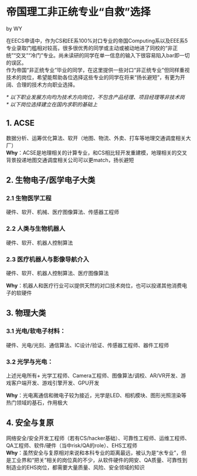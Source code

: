 # 帝国理工非正统专业“自救”选择  
by WY  

在EECS申请中，作为CS和EE系100%对口专业的帝国Computing系以及EEE系5专业录取门槛相对较高，很多很优秀的同学或主动或被动地进了同校的“非正统”“交叉”“冷门”专业。尚未读研的同学在单一信息的输入下很容易陷入bar即一切的误区。  
作为帝国“非正统专业”毕业的同学，在这里提供一些对口“非正统专业”但同样重视技术的岗位，希望能帮助各位选择这些专业的同学在将来“扬长避短”，有更为开阔、合理的技术方向职业选择。  

_* 以下职业发展方向均为技术方向岗位，不包含产品经理、项目经理等非技术岗_  
_* 以下岗位选择建立在国内求职的基础上_

## 1. ACSE
数据分析、运筹优化算法、软开（地图、物流、外卖、打车等地理交通调度相关大厂）  
**Why**：ACSE是地理相关的计算专业，和CS相比轻开发重建模，地理相关的交叉背景投递地图交通调度相关公司可以更match，扬长避短

## 2. 生物电子/医学电子大类  
### 2.1 生物医学工程
硬件、软开、机械、医疗图像算法、传感器工程师  
### 2.2 人类与生物机器人
硬件、软开、机器人控制算法  
### 2.3 医疗机器人与影像导航介入
硬件、软开、机器人控制算法、医疗图像算法  

**Why**：机器人和医疗行业可以提供天然的对口技术岗位，也可以投递其他消费电子的软硬件

## 3. 物理大类
### 3.1 光电/软电子材料：
硬件、光电/光刻、通信算法、IC设计/验证、传感器工程师、器件工程师
### 3.2 光学与光电：
上述光电所有+ 光学工程师、Camera工程师、图像算法/调校、AR/VR开发、游戏客户端开发、游戏引擎开发、GPU开发  

**Why**：光电离通信和微电子较为接近，光学是LED、相机模块、图形光照渲染等热门领域的基石，作用极大  

## 4. 安全与复原
网络安全/安全开发工程师（若有CS/hacker基础）、可靠性工程师、运维工程师、QA工程师、软件/硬件（当中risk/QA的role）、EHS工程师  
**Why**：虽然安全与复原相对来说和本科专业的距离最远，被认为是“水专业”，但是工业界和“把关”相关的岗位真的不少，从软件硬件的网安、QA质量、可靠性到制造业的EHS岗位，都需要大量质量、风险、安全领域的知识  
